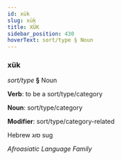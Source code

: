 ```yaml
---
id: xük
slug: xük
title: XÜK
sidebar_position: 430
hoverText: sort/type § Noun
---
```


### xük

*sort/type* **§** Noun

**Verb**: to be a sort/type/category

**Noun**: sort/type/category

**Modifier**: sort/type/category-related

Hebrew סוּג sug 

*Afroasiatic Language Family*